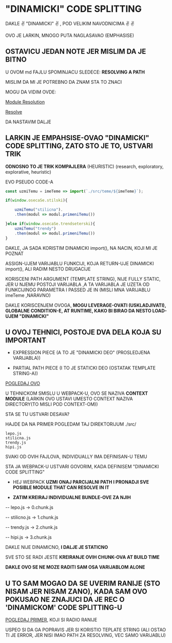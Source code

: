 # "DINAMICKI" CODE SPLITTING

DAKLE :v: "DINAMICKI" :v: , POD VELIKIM NAVODNICIMA :v: :v:

OVO JE LARKIN, MNOGO PUTA NAGLASAVAO (EMPHASISE)

## OSTAVICU JEDAN NOTE JER MISLIM DA JE BITNO

U OVOM md FAJLU SPOMINJACU SLEDECE: **RESOLVING A PATH**

MISLIM DA MI JE POTREBNO DA ZNAM STA TO ZNACI

MOGU DA VIDIM OVDE:

[Module Resolution](https://webpack.js.org/concepts/module-resolution)

[Resolve](https://webpack.js.org/configuration/resolve/)

DA NASTAVIM DALJE

## LARKIN JE EMPAHSISE-OVAO "DINAMICKI" CODE SPLITTING, ZATO STO JE TO, USTVARI TRIK

**ODNOSNO TO JE TRIK KOMPAJLERA** (HEURISTIC) (research, exploratory, explorative, heuristic)

EVO PSEUDO CODE-A

```javascript
const uzmiTemu = imeTeme => import(`./src/teme/${imeTeme}`);

if(window.osecaSe.stilski){

    uzmiTemu("stilicna").
    .then(modul => modul.primeniTemu())

}else if(window.osecaSe.trendseterski){
    uzmiTemu("trendy")
    .then(modul => modul.primeniTemu())
}
```

DAKLE, JA SADA KORISTIM DINAMICKI import(), NA NACIN, KOJI MI JE POZNAT

ASSIGN-UJEM VARIJABLU FUNKCIJI, KOJA RETURN-UJE DINAMICKI import(), ALI RADIM NESTO DRUGACIJE

KORISCENI PATH ARGUMENT (TEMPLATE STRING), NIJE FULLY STATIC, JER U NJEMU POSTOJI VARIJABLA ,A TA VARIJABLA JE UZETA OD FUNKCIJINOG PARAMETRA I PASSED JE IN (MISLI MNA VARIJABLU imeTeme ,NARAVNO)

DAKLE KORISCENJEM OVOGA, **MOGU LEVERAGE-OVATI (USKLADJIVATI), GLOBALNE CONDITION-E, AT RUNTIME, KAKO BI BIRAO DA NESTO LOAD-UJEM "DINAMICKI"**

## U OVOJ TEHNICI, POSTOJE DVA DELA KOJA SU IMPORTANT

- EXPRESSION PIECE (A TO JE "DINAMICKI DEO" (PROSLEDJENA VARIJABLA))

- PARTIAL PATH PIECE (I TO JE STATICKI DEO (OSTATAK TEMPLATE STRING-A))

[POGLEDAJ OVO](https://docs.google.com/presentation/d/1FW3GT9Ww1S6SEGu8HAO5eRZUFggfVuFE2ievNCDWVDo/edit#slide=id.g376e8d6b61_0_323)

U TEHNICKOM SMISLU U WEBPACK-U, OVO SE NAZIVA **CONTEXT MODULE** (LARKIN OVO USTAVI UMESTO CONTEXT NAZIVA DIRECTORY(TO MISLI POD CONTEXT-OM))

STA SE TU USTVARI DESAVA?

HAJDE DA NA PRIMER POGLEDAM TAJ DIREKTORIJUM ./src/

```linux
lepo.js
stilicna.js
trendy.js
hipi.js
```

SVAKI OD OVIH FAJLOVA, INDIVIDUALLY IMA DEFINISAN-U TEMU

STA JA WEBPACK-U USTVARI GOVORIM, KADA DEFINISEM "DINAMICKI CODE SPLITTING"

- HEJ WEBPACK **UZMI ONAJ PARCIJALNI PATH I PRONADJI SVE POSIBLE MODULE THAT CAN RESOLVE IN IT**

- **ZATIM KREIRAJ INDIVIDUALNE BUNDLE-OVE ZA NJIH**

-- lepo.js -> 0.chunk.js

-- stilicno.js -> 1.chunk.js

-- trendy.js -> 2.chunk.js

-- hipi.js -> 3.chunk.js

DAKLE NIJE DINAMICNO, **I DALJE JE STATICNO**

SVE STO SE RADI JESTE **KREIRANJE OVIH CHUNK-OVA AT BUILD TIME**

**DAKLE OVO SE NE MOZE RADITI SAM OSA VARIJABLOM ALONE**

## U TO SAM MOGAO DA SE UVERIM RANIJE (STO NISAM JER NISAM ZANO), KADA SAM OVO POKUSAO NE ZNAJUCI DA JE REC O 'DINAMICKOM' CODE SPLITTING-U

[POGLEDAJ PRIMER](https://github.com/Rade58/apis_trying_out_and_practicing/blob/master/WEBPACK/0%29%20WEB%20PERFORMANCE%20(DRUGI%20DEO%20TUTORIJALA)/6.%20DEMONSTRACIJA%20CODE%20SPLITTING-A%20(SIMPLE%20DEMO).md#moje-igranje-sa-dinamickim-import-kako-bi-ga-ucinio-reusable-je-dovelo-do-error-a-ali-i-veoma-neocekivanog-resenja-za-pomenuti-error-i-u-tom-slucaju-meni-nema-nista-smisala-osim-da-je-rec-o-tome-kako-webpack-radi-under-the-hood-ono-sto-me-je-spasilo-je-template-string-ali-mislim-da-je-ovo-izazvalo-dodatne-errore-jer-warning-je-uvek-prisutan), KOJI SI RADIO RANIJE

USPEO SI DA GA POPRAVIS JER SI KORISTIO TEPLATE STRING (ALI OSTAO TI JE ERROR, JER NISI IMAO PATH ZA RESOLVING, VEC SAMO VARIJABLU)
